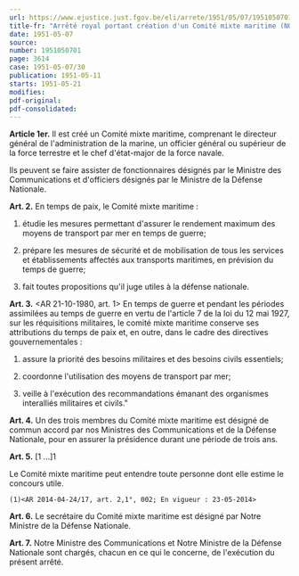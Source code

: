 ```yaml
---
url: https://www.ejustice.just.fgov.be/eli/arrete/1951/05/07/1951050701/justel
title-fr: "Arrêté royal portant création d'un Comité mixte maritime (NOTE : Consultation des versions antérieures à partir du 13-05-2014 et mise à jour au 13-05-2014)"
date: 1951-05-07
source:
number: 1951050701
page: 3614
case: 1951-05-07/30
publication: 1951-05-11
starts: 1951-05-21
modifies:
pdf-original:
pdf-consolidated:
---
```


**Article 1er.** Il est créé un Comité mixte maritime, comprenant le directeur général de l'administration de la marine, un officier général ou supérieur de la force terrestre et le chef d'état-major de la force navale.

Ils peuvent se faire assister de fonctionnaires désignés par le Ministre des Communications et d'officiers désignés par le Ministre de la Défense Nationale.

**Art. 2.** En temps de paix, le Comité mixte maritime :

1. étudie les mesures permettant d'assurer le rendement maximum des moyens de transport par mer en temps de guerre;

2. prépare les mesures de sécurité et de mobilisation de tous les services et établissements affectés aux transports maritimes, en prévision du temps de guerre;

3. fait toutes propositions qu'il juge utiles à la défense nationale.

**Art. 3.** <AR 21-10-1980, art. 1> En temps de guerre et pendant les périodes assimilées au temps de guerre en vertu de l'article 7 de la loi du 12 mai 1927, sur les réquisitions militaires, le comité mixte maritime conserve ses attributions du temps de paix et, en outre, dans le cadre des directives gouvernementales :

1. assure la priorité des besoins militaires et des besoins civils essentiels;

2. coordonne l'utilisation des moyens de transport par mer;

3. veille à l'exécution des recommandations émanant des organismes interalliés militaires et civils."

**Art. 4.** Un des trois membres du Comité mixte maritime est désigné de commun accord par nos Ministres des Communications et de la Défense Nationale, pour en assurer la présidence durant une période de trois ans.

**Art. 5.** [1 ...]1

Le Comité mixte maritime peut entendre toute personne dont elle estime le concours utile.

`(1)<AR 2014-04-24/17, art. 2,1°, 002; En vigueur : 23-05-2014>`

**Art. 6.** Le secrétaire du Comité mixte maritime est désigné par Notre Ministre de la Défense Nationale.

**Art. 7.** Notre Ministre des Communications et Notre Ministre de la Défense Nationale sont chargés, chacun en ce qui le concerne, de l'exécution du présent arrêté.
